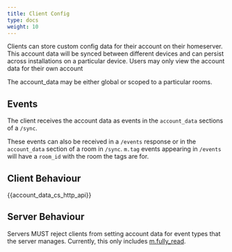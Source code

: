 ```yaml
---
title: Client Config
type: docs
weight: 10
---
```


Clients can store custom config data for their account on their
homeserver. This account data will be synced between different devices
and can persist across installations on a particular device. Users may
only view the account data for their own account

The account\_data may be either global or scoped to a particular rooms.

## Events

The client receives the account data as events in the `account_data`
sections of a `/sync`.

These events can also be received in a `/events` response or in the
`account_data` section of a room in `/sync`. `m.tag` events appearing in
`/events` will have a `room_id` with the room the tags are for.

## Client Behaviour

{{account\_data\_cs\_http\_api}}

## Server Behaviour

Servers MUST reject clients from setting account data for event types
that the server manages. Currently, this only includes
[m.fully\_read]().
